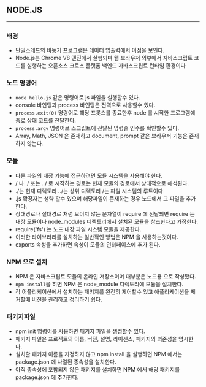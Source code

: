 
## NODE.JS

----------------

### 배경

* 단일스레드의 비동기 프로그램은 데이터 입출력에서 이점을 보인다.
* Node.js는 Chrome V8 엔진에서 실행되며 웹 브라우저 외부에서 자바스크립트 코드를 실행하는 오픈소스 크로스 플랫폼 백엔드 자바스크립트 런타임 환경이다

### 노드 명령어

* `node hello.js` 같은 명령어로 js 파일을 실행할수 있다.
* console 바인딩과 process 바인딩은 전역으로 사용할수 있다.
* `process.exit(0)` 명령어로 해당 프롯스를 종료한후 node 를 시작한 프로그램에 종료 상태 코드를 전달한다.
* `process.argv` 명령어로 스크립트에 전달된 명령줄 인수를 확인할수 있다.
* Array, Math, JSON 은 존재하고 document, prompt 같은 브라우저 기능은 존재하지 않는다.

### 모듈

* 다른 파일의 내장 기능에 접근하려면 모듈 시스템을 사용해야 한다.
* / 나 ./ 또는 ../ 로 시작하는 경로는 현재 모듈의 경로에서 상대적으로 해석된다.
* ./는 현재 디렉토리 ../는 상위 디렉토리 /는 파일 시스템의 루트이다
* .js 확장자는 생략 할수 있으며 해당파일이 존재하는 경우 노드에서 그 파일을 추가한다.
* 상대경로나 절대경로 처럼 보이지 않는 문자열이 require 에 전달되면 require 는 내장 모듈이나 node_modules 디렉토리에서 설치된 모듈을 참조한다고 가정한다.
* require('fs') 는 노드 내장 파일 시스템 모듈을 제공한다.
* 이러한 라이브러리를 설치하는 일반적인 방법은 NPM 을 사용하는것이다.
* exports 속성을 추가하면 속성이 모듈의 인터페이스에 추가 된다.

### NPM 으로 설치

* NPM 은 자바스크립트 모듈의 온라인 저장소이며 대부분은 노드용 으로 작성됐다.
* `npm install`을 히면 NPM 은 node_module 디렉토리에 모듈을 설치한다.
* 각 어플리케이션에서 설치하는 패키지를 완전히 제어할수 있고 애플리케이션을 제거할때 버전을 관리하고 정리하기 쉽다.

### 패키지파일

* npm init 명령어를 사용하면 패키지 파일을 생성할수 있다.
* 패키지 파일은 프로젝트의 이름, 버전, 설명, 라이센스, 패키지의 의존성을 명시한다.
* 설치할 패키지 이름을 지정하지 않고 npm install 을 실행하면 NPM 에서는 package.json 에 나열된 종속성을 설치한다.
* 아직 종속성에 포함되지 않은 패키지를 설치하면 NPM 에서 해당 패키지를 package.json 에 추가한다.

